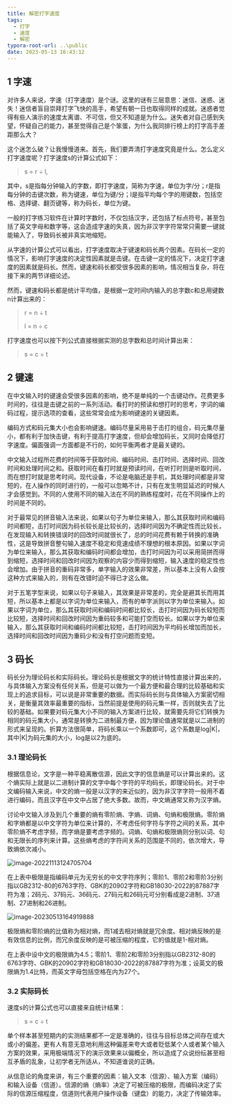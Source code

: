 ```yaml
---
title: 解密打字速度
tags:
  - 打字
  - 速度
  - 解密
typora-root-url: ..\public
date: 2023-05-13 16:43:12
---
```


## 1 字速

对许多人来说，字速（打字速度）是个谜。这里的谜有三层意思：迷信、迷惑、迷失！迷信者盲目崇拜打字飞快的高手，希望有朝一日也取得同样的成就。迷惑者觉得有些人演示的速度太离谱、不可信，但又不知道是为什么。迷失者对自己感到失望，怀疑自己的能力，甚至觉得自己是个笨蛋，为什么我同排行榜上的打字高手差距那么大？

<!--more-->

这个迷怎么破？让我慢慢道来。首先，我们要弄清打字速度究竟是什么。怎么定义打字速度呢？打字速度s的计算公式如下：

> s =  r  ÷ l,

其中，s是指每分钟输入的字数，即打字速度，简称为字速，单位为字/分；r是指每分钟的击键次数，称为键速，单位为键/分；l是指平均每个字的用键数，包括空格、选择键、翻页键等，称为码长，单位为键。

一般的打字练习软件在计算时字数时，不仅包括汉字，还包括了标点符号，甚至包括了英文字母和数字等，这会造成字速的失真，因为非汉字字符常常只需要一键就能输入了，导致码长被非真实地缩短。 

从字速的计算公式可以看出，打字速度取决于键速和码长两个因素。在码长一定的情况下，影响打字速度的决定性因素就是击键。在击键一定的情况下，决定打字速度的因素就是码长。然而，键速和码长都受很多因素的影响，情况相当复杂，将在接下来的两节详细论述。

然而，键速和码长都是统计平均值，是根据一定时间t内输入的总字数c和总用键数n计算出来的：

> r = n ÷ t
>
> l = n ÷ c

打字速度也可以按下列公式直接根据实测的总字数和总时间计算出来：

> s =  c  ÷ t

## 2 键速

在中文输入时的键速会受很多因素的影响，绝不是单纯的一个击键动作。花费更多时间的，往往是击键之前的一系列活动。看打时的预读和想打时的思考，字词的编码过程，提示选项的查看，这些常常会成为影响键速的关键因素。

编码方式和码元集大小也会影响键速。编码尽量采用易于击打的组合，码元集尽量小，都有利于加快击键，有利于提高打字速度，但却会增加码长，又同时会降低打字速度。偏面强调一方面都是不行的，如何平衡两者才是最关键的。

中文输入过程所花费的时间等于获取时间、编码时间、击打时间、选择时间、回改时间和处理时间之和。获取时间在看打时就是预读时间，在听打时则是听取时间，而在想打时就是思考时间。现代设备，不论是电脑还是手机，其处理时间都是非常短的，在人操作的同时进行的，一般可以忽略不计，只有在发生明显延迟的时候人才会感觉到。不同的人使用不同的输入法在不同的熟练程度时，花在不同操作上的时间是不同的。

对于最常见的拼音输入法来说，如果以句子为单位来输入，那么其获取时间和编码时间都短，击打时间因为码长较长是比较长的，选择时间因为不确定性而比较长，在发现输入和转换错误时的回改时间就很长了，总的时间花费有赖于转换的准确性，这是导致拼音整句输入速度不稳定和竞速成绩不理想的根本原因。如果以字词为单位来输入，那么其获取和编码时间都会增加，击打时间因为可以采用简拼而得到缩短，选择时间和回改时间因为观察的内容少而得到缩短，输入速度的稳定性也会增加。由于拼音的重码非常多，单字输入的效果非常差，所以基本上没有人会按这种方式来输入的，则有在改错时迫不得已才这么做。

对于五笔字型来说，如果以句子来输入，其效果是非常差的，完全是避其长而用其短，所以基本上都是以字词为单位来输入，而有的单字派则以字为单位来输入。如果以字词为单位，那么其获取时间和编码时间都比较长，击打时间因为码长较短而比较短，选择时间和回改时间因为重码较多和可能打空而较长。如果以字为单位来输入，那么其获取时间和编码时间都比较短，击打时间因为平均码长增加而加长，选择时间和回改时间因为重码少和没有打空问题而变短。

## 3 码长

码长分为理论码长和实际码长。理论码长是根据文字的统计特性直接计算出来的，与具体输入方案没有任何关系，但是可以做为一个最方便和最合理的比较基础和实现上的追求目标，可以说是非常重要的数据。而实际码长则与具体输入方案密切相关，是衡量其效率最重要的指标，当然前提是使用的码元集一样，否则就失去了比较的基础。如果要对码元集大小不同的输入方案进行比较，就需要先将它们转换为相同的码元集大小，通常是转换为二进制最方便，因为理论值通常就是以二进制的形式来呈现的。折算方法很简单，将码长乘以一个系数即可，这个系数是log|K|，其中|K|为码元集的大小，log是以2为底的。

### 3.1 理论码长

根据信息论，文字是一种平稳离散信源，因此文字的信息熵是可以计算出来的。这个熵实际上就是以二进制计算的文字中每个字符的平均码长，即理论码长。对于中文编码输入来说，中文的熵一般是以汉字的来近似的，因为非汉字字符一般用不着进行编码，而且汉字在中文中占居了绝大多数。故而，中文熵通常又称为汉字熵。

讨论中文输入涉及到几个重要的熵有零阶熵、字熵、词熵、句熵和极限熵。零阶熵和字熵都是以中文字符为单位来计算的，不考虑任何字符与字符之间的关系，其中零阶熵不考虑字频，而字熵是要考虑字频的。词熵、句熵和极限熵则分别以词、句和无限长的序列来计算。这些熵考虑的字符间关系的范围是不同的，依次增大，导致熵依次减小。

![image-20221113124705704](/images/image-20221113124705704.png)

在上表中极限是指编码单元为无穷长的中文字符序列；零阶1、零阶2和零阶3分别指以GB2312-80的6763字符、GBK的20902字符和GB18030-2022的87887字符为准；2码元、37码元、36码元、27码元和26码元可分别看成是2进制、37进制、27进制和26进制。

![image-20230513164919888](/images/image-20230513164919888.png)

极限熵和零阶熵的比值称为相对熵，而1减去相对熵就是冗余度。相对熵反映的是有效信息的比例，而冗余度反映的是可被压缩的程度，它的值就是1-相对熵。

在上表中设中文的极限熵为4.5；零阶1、零阶2和零阶3分别指以GB2312-80的6763字符、GBK的20902字符和GB18030-2022的87887字符为准；设英文的极限熵为1.4比特，而英文字母包括空格在内为27个。

### 3.2 实际码长

速度s的计算公式也可以直接来自统计结果：

> s = c ÷ t

单个样本甚至短期内的实测结果都不一定是准确的，往往与目标总体之间存在或大或小的偏差。更有人有意无意地利用这种偏差来夸大或者贬低某个人或者某个输入方案的效果，采用极端情况下的演示效果来以偏概全，所以造成了众说纷纭甚至相互矛盾的乱象，让初学者无所适从，不知道谁说的正确。

从信息论的角度来讲，有三个重要的因素：输入文本（信源）、输入方案（编码）和输入设备（信道）。信源的熵（熵率）决定了可被压缩的极限，而编码决定了实际的信源压缩程度，信道则代表用户操作设备（键盘）的能力，决定了传输效率。

